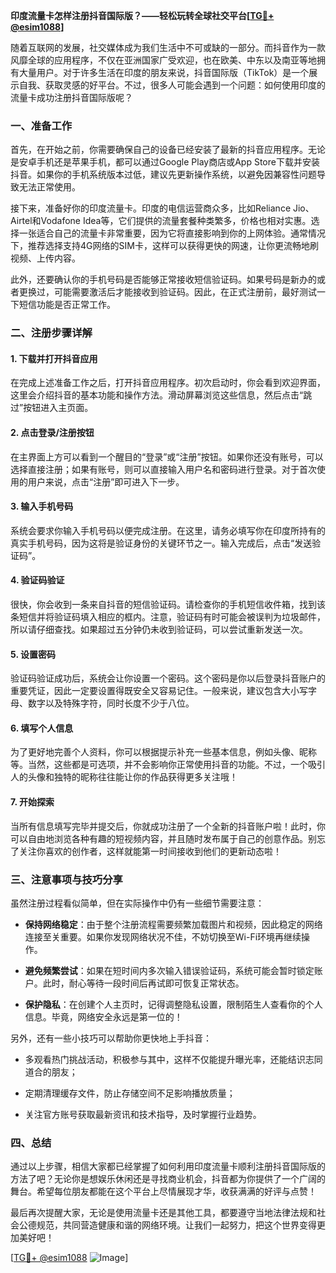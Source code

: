 **印度流量卡怎样注册抖音国际版？——轻松玩转全球社交平台[[TG💪+ @esim1088](https://t.me/s/esim1088)]**

随着互联网的发展，社交媒体成为我们生活中不可或缺的一部分。而抖音作为一款风靡全球的应用程序，不仅在亚洲国家广受欢迎，也在欧美、中东以及南亚等地拥有大量用户。对于许多生活在印度的朋友来说，抖音国际版（TikTok）是一个展示自我、获取灵感的好平台。不过，很多人可能会遇到一个问题：如何使用印度的流量卡成功注册抖音国际版呢？

### 一、准备工作

首先，在开始之前，你需要确保自己的设备已经安装了最新的抖音应用程序。无论是安卓手机还是苹果手机，都可以通过Google Play商店或App Store下载并安装抖音。如果你的手机系统版本过低，建议先更新操作系统，以避免因兼容性问题导致无法正常使用。

接下来，准备好你的印度流量卡。印度的电信运营商众多，比如Reliance Jio、Airtel和Vodafone Idea等，它们提供的流量套餐种类繁多，价格也相对实惠。选择一张适合自己的流量卡非常重要，因为它将直接影响到你的上网体验。通常情况下，推荐选择支持4G网络的SIM卡，这样可以获得更快的网速，让你更流畅地刷视频、上传内容。

此外，还要确认你的手机号码是否能够正常接收短信验证码。如果号码是新办的或者更换过，可能需要激活后才能接收到验证码。因此，在正式注册前，最好测试一下短信功能是否正常工作。

### 二、注册步骤详解

#### 1. 下载并打开抖音应用
在完成上述准备工作之后，打开抖音应用程序。初次启动时，你会看到欢迎界面，这里会介绍抖音的基本功能和操作方法。滑动屏幕浏览这些信息，然后点击“跳过”按钮进入主页面。

#### 2. 点击登录/注册按钮
在主界面上方可以看到一个醒目的“登录”或“注册”按钮。如果你还没有账号，可以选择直接注册；如果有账号，则可以直接输入用户名和密码进行登录。对于首次使用的用户来说，点击“注册”即可进入下一步。

#### 3. 输入手机号码
系统会要求你输入手机号码以便完成注册。在这里，请务必填写你在印度所持有的真实手机号码，因为这将是验证身份的关键环节之一。输入完成后，点击“发送验证码”。

#### 4. 验证码验证
很快，你会收到一条来自抖音的短信验证码。请检查你的手机短信收件箱，找到该条短信并将验证码填入相应的框内。注意，验证码有时可能会被误判为垃圾邮件，所以请仔细查找。如果超过五分钟仍未收到验证码，可以尝试重新发送一次。

#### 5. 设置密码
验证码验证成功后，系统会让你设置一个密码。这个密码是你以后登录抖音账户的重要凭证，因此一定要设置得既安全又容易记住。一般来说，建议包含大小写字母、数字以及特殊字符，同时长度不少于八位。

#### 6. 填写个人信息
为了更好地完善个人资料，你可以根据提示补充一些基本信息，例如头像、昵称等。当然，这些都是可选项，并不会影响你正常使用抖音的功能。不过，一个吸引人的头像和独特的昵称往往能让你的作品获得更多关注哦！

#### 7. 开始探索
当所有信息填写完毕并提交后，你就成功注册了一个全新的抖音账户啦！此时，你可以自由地浏览各种有趣的短视频内容，并且随时发布属于自己的创意作品。别忘了关注你喜欢的创作者，这样就能第一时间接收到他们的更新动态啦！

### 三、注意事项与技巧分享

虽然注册过程看似简单，但在实际操作中仍有一些细节需要注意：

- **保持网络稳定**：由于整个注册流程需要频繁加载图片和视频，因此稳定的网络连接至关重要。如果你发现网络状况不佳，不妨切换至Wi-Fi环境再继续操作。
  
- **避免频繁尝试**：如果在短时间内多次输入错误验证码，系统可能会暂时锁定账户。此时，耐心等待一段时间后再试即可恢复正常状态。

- **保护隐私**：在创建个人主页时，记得调整隐私设置，限制陌生人查看你的个人信息。毕竟，网络安全永远是第一位的！

另外，还有一些小技巧可以帮助你更快地上手抖音：

- 多观看热门挑战活动，积极参与其中，这样不仅能提升曝光率，还能结识志同道合的朋友；
  
- 定期清理缓存文件，防止存储空间不足影响播放质量；
  
- 关注官方账号获取最新资讯和技术指导，及时掌握行业趋势。

### 四、总结

通过以上步骤，相信大家都已经掌握了如何利用印度流量卡顺利注册抖音国际版的方法了吧？无论你是想娱乐休闲还是寻找商业机会，抖音都为你提供了一个广阔的舞台。希望每位朋友都能在这个平台上尽情展现才华，收获满满的好评与点赞！

最后再次提醒大家，无论是使用流量卡还是其他工具，都要遵守当地法律法规和社会公德规范，共同营造健康和谐的网络环境。让我们一起努力，把这个世界变得更加美好吧！

[[TG💪+ @esim1088](https://t.me/s/esim1088) ![Image](https://i.postimg.cc/4NQfJmqS/Snipaste-2025-05-13-00-14-12.png)]